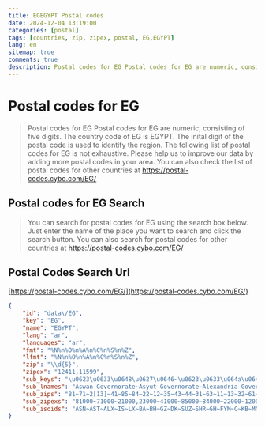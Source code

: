 ```yaml
---
title: EGEGYPT Postal codes 
date: 2024-12-04 13:19:00
categories: [postal]
tags: [countries, zip, zipex, postal, EG,EGYPT]
lang: en
sitemap: true
comments: true
description: Postal codes for EG Postal codes for EG are numeric, consisting of five digits. The country code of EG is EGYPT. The inital digit of the postal code is used to identify the region. The following list of postal codes for EG is not exhaustive. Please help us to improve our data by adding more postal codes in your area. You can also check the list of postal codes for other countries at https://postal-codes.cybo.com/EG/
---
```


# Postal codes for EG
> Postal codes for EG Postal codes for EG are numeric, consisting of five digits. The country code of EG is EGYPT. The inital digit of the postal code is used to identify the region. The following list of postal codes for EG is not exhaustive. Please help us to improve our data by adding more postal codes in your area. You can also check the list of postal codes for other countries at https://postal-codes.cybo.com/EG/

## Postal codes for EG Search 
> You can search for postal codes for EG using the search box below. Just enter the name of the place you want to search and click the search button. You can also search for postal codes for other countries at https://postal-codes.cybo.com/EG/

## Postal Codes Search Url

[https://postal-codes.cybo.com/EG/](https://postal-codes.cybo.com/EG/)
```json
{
    "id": "data\/EG",
    "key": "EG",
    "name": "EGYPT",
    "lang": "ar",
    "languages": "ar",
    "fmt": "%N%n%O%n%A%n%C%n%S%n%Z",
    "lfmt": "%N%n%O%n%A%n%C%n%S%n%Z",
    "zip": "\\d{5}",
    "zipex": "12411,11599",
    "sub_keys": "\u0623\u0633\u0648\u0627\u0646~\u0623\u0633\u064a\u0648\u0637~\u0627\u0644\u0625\u0633\u0643\u0646\u062f\u0631\u064a\u0629~\u0627\u0644\u0625\u0633\u0645\u0627\u0639\u064a\u0644\u064a\u0629~\u0627\u0644\u0623\u0642\u0635\u0631~\u0627\u0644\u0628\u062d\u0631 \u0627\u0644\u0623\u062d\u0645\u0631~\u0627\u0644\u0628\u062d\u064a\u0631\u0629~\u0627\u0644\u062c\u064a\u0632\u0629~\u0627\u0644\u062f\u0642\u0647\u0644\u064a\u0629~\u0627\u0644\u0633\u0648\u064a\u0633~\u0627\u0644\u0634\u0631\u0642\u064a\u0629~\u0627\u0644\u063a\u0631\u0628\u064a\u0629~\u0627\u0644\u0641\u064a\u0648\u0645~\u0627\u0644\u0642\u0627\u0647\u0631\u0629~\u0627\u0644\u0642\u0644\u064a\u0648\u0628\u064a\u0629~\u0627\u0644\u0645\u0646\u0648\u0641\u064a\u0629~\u0627\u0644\u0645\u0646\u064a\u0627~\u0627\u0644\u0648\u0627\u062f\u064a \u0627\u0644\u062c\u062f\u064a\u062f~\u0628\u0646\u064a \u0633\u0648\u064a\u0641~\u0628\u0648\u0631\u0633\u0639\u064a\u062f~\u062c\u0646\u0648\u0628 \u0633\u064a\u0646\u0627\u0621~\u062f\u0645\u064a\u0627\u0637~\u0633\u0648\u0647\u0627\u062c~\u0634\u0645\u0627\u0644 \u0633\u064a\u0646\u0627\u0621~\u0642\u0646\u0627~\u0643\u0641\u0631 \u0627\u0644\u0634\u064a\u062e~\u0645\u0637\u0631\u0648\u062d",
    "sub_lnames": "Aswan Governorate~Asyut Governorate~Alexandria Governorate~Ismailia Governorate~Luxor Governorate~Red Sea Governorate~El Beheira Governorate~Giza Governorate~Dakahlia Governorate~Suez Governorate~Ash Sharqia Governorate~Gharbia Governorate~Faiyum Governorate~Cairo Governorate~Qalyubia Governorate~Menofia Governorate~Menia Governorate~New Valley Governorate~Beni Suef Governorate~Port Said Governorate~South Sinai Governorate~Damietta Governorate~Sohag Governorate~North Sinai Governorate~Qena Governorate~Kafr El Sheikh Governorate~Matrouh Governorate",
    "sub_zips": "81~71~2[13]~41~85~84~22~12~35~43~44~31~63~11~13~32~61~72~62~42~46~34~82~45~83~33~51",
    "sub_zipexs": "81000~71000~21000,23000~41000~85000~84000~22000~12000~35000~43000~44000~31000~63000~11000~13000~32000~61000~72000~62000~42000~46000~34000~82000~45000~83000~33000~51000",
    "sub_isoids": "ASN~AST~ALX~IS~LX~BA~BH~GZ~DK~SUZ~SHR~GH~FYM~C~KB~MNF~MN~WAD~BNS~PTS~JS~DT~SHG~SIN~KN~KFS~MT"
}
```
